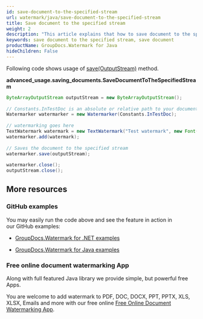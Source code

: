 ```yaml
---
id: save-document-to-the-specified-stream
url: watermark/java/save-document-to-the-specified-stream
title: Save document to the specified stream
weight: 2
description: "This article explains that how to save document to the specified stream while using GroupDocs.Watermarks Java API."
keywords: save document to the specified stream, save document 
productName: GroupDocs.Watermark for Java
hideChildren: False
---
```

Following code shows usage of [save(OutputStream)](https://reference.groupdocs.com/watermark/java/com.groupdocs.watermark/Watermarker#save(java.io.OutputStream)) method.

**advanced\_usage.saving\_documents.SaveDocumentToTheSpecifiedStream**

```java
ByteArrayOutputStream outputStream = new ByteArrayOutputStream();                                
                                                                                                 
// Constants.InTestDoc is an absolute or relative path to your document. Ex: "C:\\Docs\\test.doc"
Watermarker watermarker = new Watermarker(Constants.InTestDoc);                                  
                                                                                                 
// watermarking goes here                                                                        
TextWatermark watermark = new TextWatermark("Test watermark", new Font("Arial", 12));            
watermarker.add(watermark);                                                                      
                                                                                                 
// Saves the document to the specified stream                                                    
watermarker.save(outputStream);                                                                  
                                                                                                 
watermarker.close();                                                                             
outputStream.close();                                                                            
```

## More resources

### GitHub examples

You may easily run the code above and see the feature in action in our GitHub examples:

*   [GroupDocs.Watermark for .NET examples](https://github.com/groupdocs-watermark/GroupDocs.Watermark-for-.NET)
    
*   [GroupDocs.Watermark for Java examples](https://github.com/groupdocs-watermark/GroupDocs.Watermark-for-Java)
    

### Free online document watermarking App

Along with full featured Java library we provide simple, but powerful free Apps.

You are welcome to add watermark to PDF, DOC, DOCX, PPT, PPTX, XLS, XLSX, Emails and more with our free online [Free Online Document Watermarking App](https://products.groupdocs.app/watermark).
